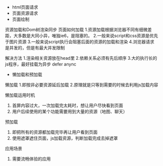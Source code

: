 * html页面请求
* 页面资源请求
* 页面绘制

资源加载和Dom树渲染同步
页面如何加载
1.资源加载根据浏览器不同有细微差距，大多数是大同小异，唯独ie6，是阻塞的。
2.一般来说script和css资源是优先于图片资源
3.一般来说script执行会阻塞后面的资源的加载和渲染
4.浏览器请求是并发的，但是有最大并发限制

解决方法
1.渲染相关资源放在head里
2.依赖关系必须有先后顺序
3.大的执行长的js程序，最好挂载为异步 defer anync

* 懒加载和预加载

懒加载
 1.即按非必要资源延后加载
 2.原理就是只等到需要的时候去利用js加载内容

 懒加载运用时机
 1. 首屏内容过大，一次加载完太耗时，想让用户尽快看到页面
 2. 用户后续使用的某个功能需要用到大量的资源（地图、聊天）

预加载
 1. 即把所有的资源都加载完毕再让用户看到页面
 2. 使用遮罩遮住页面，js加载资源，判断加载完成去掉遮罩

应用场景
 1. 需要流畅体验的应用
 
